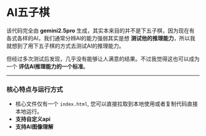 # AI五子棋

该代码完全由 **gemini2.5pro** 生成，其实本来目的并不是下五子棋，因为现在有各式各样的AI，我们通常分辨AI的能力强弱其实是想 **测试他的推理能力**，所以我就想到了用下五子棋的方式去测试AI的推理能力。

但经过多次测试后发现，几乎没有能够让人满意的结果。不过我觉得这也可以成为一个 **评估AI推理能力的一个标准**。

---

### 核心特点与运行方式

*   核心文件仅有一个 `index.html`, 您可以直接拉取到本地使用或者复制代码直接本地运行。
*   **支持自定义api**
*   **支持AI图像理解**
